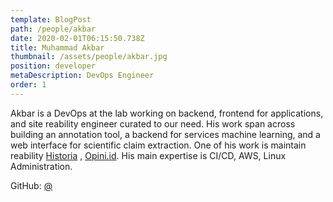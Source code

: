 ```yaml
---
template: BlogPost
path: /people/akbar
date: 2020-02-01T06:15:50.738Z
title: Muhammad Akbar
thumbnail: /assets/people/akbar.jpg
position: developer
metaDescription: DevOps Engineer
order: 1
---
```


Akbar is a DevOps at the lab working on backend, frontend for applications, and site reability engineer curated to our need. His work span across building an annotation tool, a backend for services machine learning, and a web interface for scientific claim extraction. One of his work is maintain reability  [Historia](https://www.historia.id/) , [Opini.id](https://opini.id). His main expertise is CI/CD, AWS, Linux Administration.

GitHub: [@](https://#)
